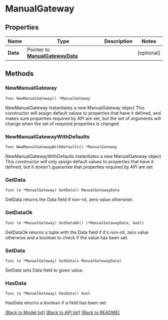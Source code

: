 # ManualGateway

## Properties

Name | Type | Description | Notes
------------ | ------------- | ------------- | -------------
**Data** | Pointer to [**ManualGatewayData**](ManualGatewayData.md) |  | [optional] 

## Methods

### NewManualGateway

`func NewManualGateway() *ManualGateway`

NewManualGateway instantiates a new ManualGateway object
This constructor will assign default values to properties that have it defined,
and makes sure properties required by API are set, but the set of arguments
will change when the set of required properties is changed

### NewManualGatewayWithDefaults

`func NewManualGatewayWithDefaults() *ManualGateway`

NewManualGatewayWithDefaults instantiates a new ManualGateway object
This constructor will only assign default values to properties that have it defined,
but it doesn't guarantee that properties required by API are set

### GetData

`func (o *ManualGateway) GetData() ManualGatewayData`

GetData returns the Data field if non-nil, zero value otherwise.

### GetDataOk

`func (o *ManualGateway) GetDataOk() (*ManualGatewayData, bool)`

GetDataOk returns a tuple with the Data field if it's non-nil, zero value otherwise
and a boolean to check if the value has been set.

### SetData

`func (o *ManualGateway) SetData(v ManualGatewayData)`

SetData sets Data field to given value.

### HasData

`func (o *ManualGateway) HasData() bool`

HasData returns a boolean if a field has been set.


[[Back to Model list]](../README.md#documentation-for-models) [[Back to API list]](../README.md#documentation-for-api-endpoints) [[Back to README]](../README.md)


